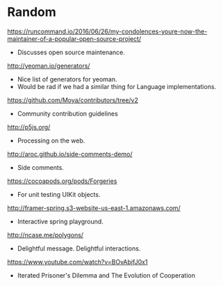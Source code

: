 # Random

https://runcommand.io/2016/06/26/my-condolences-youre-now-the-maintainer-of-a-popular-open-source-project/

- Discusses open source maintenance.

http://yeoman.io/generators/

- Nice list of generators for yeoman.
- Would be rad if we had a similar thing for Language implementations.

https://github.com/Moya/contributors/tree/v2

- Community contribution guidelines

http://p5js.org/

- Processing on the web.

http://aroc.github.io/side-comments-demo/

- Side comments.

https://cocoapods.org/pods/Forgeries

- For unit testing UIKit objects.

http://framer-spring.s3-website-us-east-1.amazonaws.com/

- Interactive spring playground.

http://ncase.me/polygons/

- Delightful message. Delightful interactions.

https://www.youtube.com/watch?v=BOvAbjfJ0x1

- Iterated Prisoner's Dilemma and The Evolution of Cooperation